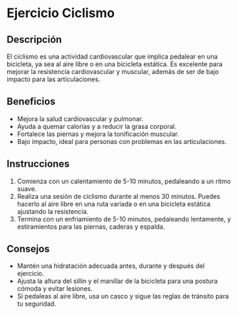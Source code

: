 # Ejercicio Ciclismo

## Descripción
El ciclismo es una actividad cardiovascular que implica pedalear en una bicicleta, ya sea al aire libre o en una bicicleta estática. Es excelente para mejorar la resistencia cardiovascular y muscular, además de ser de bajo impacto para las articulaciones.

## Beneficios
- Mejora la salud cardiovascular y pulmonar.
- Ayuda a quemar calorías y a reducir la grasa corporal.
- Fortalece las piernas y mejora la tonificación muscular.
- Bajo impacto, ideal para personas con problemas en las articulaciones.

## Instrucciones
1. Comienza con un calentamiento de 5-10 minutos, pedaleando a un ritmo suave.
2. Realiza una sesión de ciclismo durante al menos 30 minutos. Puedes hacerlo al aire libre en una ruta variada o en una bicicleta estática ajustando la resistencia.
3. Termina con un enfriamiento de 5-10 minutos, pedaleando lentamente, y estiramientos para las piernas, caderas y espalda.

## Consejos
- Mantén una hidratación adecuada antes, durante y después del ejercicio.
- Ajusta la altura del sillín y el manillar de la bicicleta para una postura cómoda y evitar lesiones.
- Si pedaleas al aire libre, usa un casco y sigue las reglas de tránsito para tu seguridad.